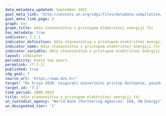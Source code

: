 ```yaml
---
date_metadata_updated: September 2021
goal_meta_link: 'http://unstats.un.org/sdgs/files/metadata-compilation/Metadata-Goal-7.pdf'
goal_meta_link_page: 2
graph: bar
graph_title: Udio stanovništva s pristupom električnoj energiji (%)
has_metadata: true
indicator: 7.1.1
indicator_definition: Udio stanovništva s pristupom električnoj energiji je postotak stanovništva koje ima pristup električnoj energiji.
indicator_name: Udio stanovništva s pristupom električnoj energiji (%)
indicator_variable: Udio stanovništva s pristupom električnoj energiji (%)
layout: indicator
periodicity: Every two years.
permalink: /7-1-1/
published: true
sdg_goal: 7
source_url: 'https://www.dzs.hr/'
target: "Do kraja 2030. osigurati univerzalni pristup dostupnim, pouzdanim i modernim energetskim uslugama."
target_id: '7.1'
time_period: 2000-2019
title: Udio stanovništva s pristupom električnoj energiji (%)
un_custodial_agency: "World Bank (Partnering Agencies: IEA, UN Energy)"
un_designated_tier: '1'
---
```

